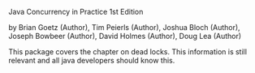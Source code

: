 Java Concurrency in Practice 1st Edition

by Brian Goetz  (Author),‎ 
Tim Peierls (Author),‎ 
Joshua Bloch (Author),‎ 
Joseph Bowbeer (Author),‎ 
David Holmes (Author),‎ 
Doug Lea (Author)

This package covers the chapter on dead locks. This information is still
relevant and all java developers should know this.  